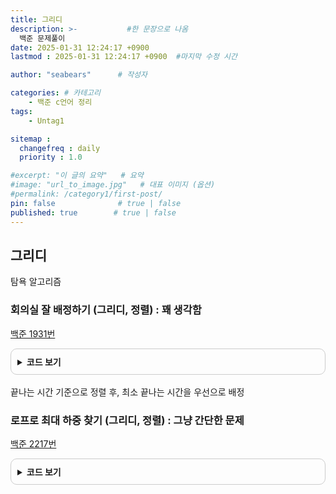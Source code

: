 ```yaml
---
title: 그리디
description: >-           #한 문장으로 나옴
  백준 문제풀이
date: 2025-01-31 12:24:17 +0900
lastmod : 2025-01-31 12:24:17 +0900  #마지막 수정 시간

author: "seabears"      # 작성자

categories: # 카테고리
    - 백준 c언어 정리
tags: 
    - Untag1

sitemap :
  changefreq : daily
  priority : 1.0

#excerpt: "이 글의 요약"   # 요약
#image: "url_to_image.jpg"   # 대표 이미지 (옵션)
#permalink: /category1/first-post/
pin: false              # true | false
published: true        # true | false
---
```



## 그리디
탐욕 알고리즘  

### 회의실 잘 배정하기 (그리디, 정렬)  : 꽤 생각함
[백준 1931번](https://www.acmicpc.net/problem/1931)

<details style="border: 1px solid #ccc; border-radius: 10px; padding: 10px;">
    <summary style="font-weight: bold; cursor: pointer;">코드 보기</summary>
    <div markdown="1" style="margin-top: 10px;">


```c
#include <stdio.h>
#include <stdlib.h>

#define MAX 100001

typedef struct {
    int start, end;
} Meeting;
int N;

void print(Meeting arr[MAX]) {
    printf("\n");
    for (int i = 0;i < N;i++) {
        printf("%d %d\n", arr[i].start, arr[i].end);
    }
    printf("\n");
}
// 끝나는 시간을 기준으로 정렬하는 비교 함수
int compare(const void* a, const void* b) {
    Meeting* m1 = (Meeting*)a;
    Meeting* m2 = (Meeting*)b;

    if (m1->end == m2->end) {
        return m1->start - m2->start;  // 끝나는 시간이 같으면 시작 시간 기준 정렬
    }
    return m1->end - m2->end;  // 기본적으로 끝나는 시간 기준 정렬
}

int main() {

    scanf("%d", &N);

    Meeting meetings[MAX];

    for (int i = 0; i < N; i++) {
        scanf("%d %d", &meetings[i].start, &meetings[i].end);
    }

    // 끝나는 시간을 기준으로 정렬
    qsort(meetings, N, sizeof(Meeting), compare);

    //print(meetings);

    int count = 0;
    int lastEndTime = 0;

    for (int i = 0; i < N; i++) {
        if (meetings[i].start >= lastEndTime) {
            count++;  // 회의 배정
            lastEndTime = meetings[i].end;  // 마지막으로 배정된 회의의 끝나는 시간 갱신
        }
    }

    printf("%d\n", count);  // 최대 배정할 수 있는 회의 개수 출력

    return 0;
}
```

</div>
</details>

<br>
끝나는 시간 기준으로 정렬 후, 최소 끝나는 시간을 우선으로 배정  

<br>


### 로프로 최대 하중 찾기 (그리디, 정렬)  : 그냥 간단한 문제
[백준 2217번](https://www.acmicpc.net/problem/2217)
<details style="border: 1px solid #ccc; border-radius: 10px; padding: 10px;">
    <summary style="font-weight: bold; cursor: pointer;">코드 보기</summary>
    <div markdown="1" style="margin-top: 10px;">

```c
#include<stdio.h>
#include<stdlib.h>

#define MAX 100001

int cmp(const void* a, const void* b) {
	return *(int*)b - *(int*)a;	//내림차순
}

int main() {
	int N;
	scanf("%d", &N);

	int rope[MAX];
	for (int i = 0; i < N; i++) {
		scanf("%d", &rope[i]);
	}

	qsort(rope, N, sizeof(int), cmp);

	int max = 0;
	int arr[MAX] = { 0 };
	for (int i = 0; i < N; i++) {
		int cnt = 0;
		arr[i] = (i + 1) * rope[i];
		if (arr[i] > max) max = arr[i];
	}
	printf("%d\n", max);

	return 0;
}
```

</div>
</details>

<br>